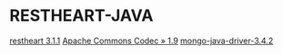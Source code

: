 # RESTHEART-JAVA

[restheart 3.1.1](https://github.com/SoftInstigate/restheart)
[Apache Commons Codec » 1.9](https://mvnrepository.com/artifact/commons-codec/commons-codec/1.9)
[mongo-java-driver-3.4.2](https://mvnrepository.com/artifact/org.mongodb/mongo-java-driver/3.4.2)
